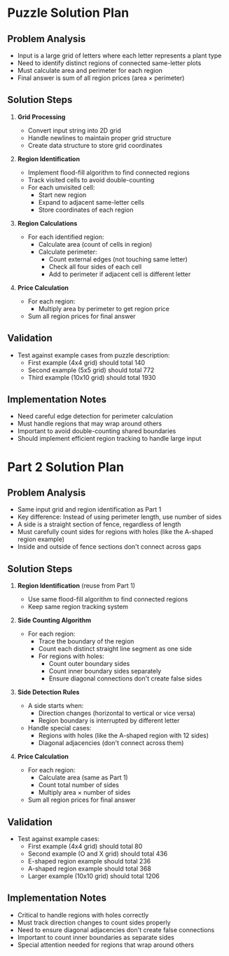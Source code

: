 # Puzzle Solution Plan

## Problem Analysis
- Input is a large grid of letters where each letter represents a plant type
- Need to identify distinct regions of connected same-letter plots
- Must calculate area and perimeter for each region
- Final answer is sum of all region prices (area × perimeter)

## Solution Steps

1. **Grid Processing**
   - Convert input string into 2D grid
   - Handle newlines to maintain proper grid structure
   - Create data structure to store grid coordinates

2. **Region Identification**
   - Implement flood-fill algorithm to find connected regions
   - Track visited cells to avoid double-counting
   - For each unvisited cell:
     - Start new region
     - Expand to adjacent same-letter cells
     - Store coordinates of each region

3. **Region Calculations**
   - For each identified region:
     - Calculate area (count of cells in region)
     - Calculate perimeter:
       - Count external edges (not touching same letter)
       - Check all four sides of each cell
       - Add to perimeter if adjacent cell is different letter

4. **Price Calculation**
   - For each region:
     - Multiply area by perimeter to get region price
   - Sum all region prices for final answer

## Validation
- Test against example cases from puzzle description:
  - First example (4x4 grid) should total 140
  - Second example (5x5 grid) should total 772
  - Third example (10x10 grid) should total 1930

## Implementation Notes
- Need careful edge detection for perimeter calculation
- Must handle regions that may wrap around others
- Important to avoid double-counting shared boundaries
- Should implement efficient region tracking to handle large input

# Part 2 Solution Plan

## Problem Analysis
- Same input grid and region identification as Part 1
- Key difference: Instead of using perimeter length, use number of sides
- A side is a straight section of fence, regardless of length
- Must carefully count sides for regions with holes (like the A-shaped region example)
- Inside and outside of fence sections don't connect across gaps

## Solution Steps

1. **Region Identification** (reuse from Part 1)
   - Use same flood-fill algorithm to find connected regions
   - Keep same region tracking system

2. **Side Counting Algorithm**
   - For each region:
     - Trace the boundary of the region
     - Count each distinct straight line segment as one side
     - For regions with holes:
       - Count outer boundary sides
       - Count inner boundary sides separately
       - Ensure diagonal connections don't create false sides

3. **Side Detection Rules**
   - A side starts when:
     - Direction changes (horizontal to vertical or vice versa)
     - Region boundary is interrupted by different letter
   - Handle special cases:
     - Regions with holes (like the A-shaped region with 12 sides)
     - Diagonal adjacencies (don't connect across them)

4. **Price Calculation**
   - For each region:
     - Calculate area (same as Part 1)
     - Count total number of sides
     - Multiply area × number of sides
   - Sum all region prices for final answer

## Validation
- Test against example cases:
  - First example (4x4 grid) should total 80
  - Second example (O and X grid) should total 436
  - E-shaped region example should total 236
  - A-shaped region example should total 368
  - Larger example (10x10 grid) should total 1206

## Implementation Notes
- Critical to handle regions with holes correctly
- Must track direction changes to count sides properly
- Need to ensure diagonal adjacencies don't create false connections
- Important to count inner boundaries as separate sides
- Special attention needed for regions that wrap around others